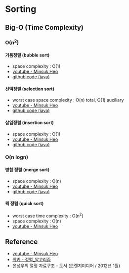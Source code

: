 # Sorting

## Big-O (Time Complexity)

### **O(n<sup>2</sup>)**

#### 거품정렬 (bubble sort)

- space complexity : O(1)
- [youtube - Minsuk Heo](https://www.youtube.com/watch?v=gfjIKgAjiB8)
- [github code (java)](https://github.com/ddojai/ProblemSolving/blob/master/src/algorithm/sort/BubbleSort.java)

#### 선택정렬 (selection sort)

- worst case space complexity : O(n) total, O(1) auxiliary
- [youtube - Minsuk Heo](https://www.youtube.com/watch?time_continue=13&v=_MoTnAW6fs8)
- [github code (java)](https://github.com/ddojai/ProblemSolving/blob/master/src/algorithm/sort/SelectionSort.java)

#### 삽입정렬 (insertion sort)

- space complexity : O(1)
- [youtube - Minsuk Heo](https://www.youtube.com/watch?v=IH_xi5SNniM)
- [github code (java)](https://github.com/ddojai/ProblemSolving/blob/master/src/algorithm/sort/InsertionSort.java)

### O(n logn)

#### 병합 정렬 (merge sort)

- space complexity : O(n)
- [youtube - Minsuk Heo](https://www.youtube.com/watch?time_continue=8&v=DWZXj8WaHgA)
- [github code (java)](https://github.com/ddojai/ProblemSolving/blob/master/src/algorithm/sort/MergeSort.java)

#### 퀵 정렬 (quick sort)

- worst case time complexity : O(n<sup>2</sup>)
- space complexity : O(n)
- [youtube - Minsuk Heo](https://www.youtube.com/watch?time_continue=308&v=KThbTw5E23w)

## Reference

- [youtube - Minsuk Heo](https://www.youtube.com/channel/UCxP77kNgVfiiG6CXZ5WMuAQ)
- [위키 - 정렬\_알고리즘](https://ko.wikipedia.org/wiki/%EC%A0%95%EB%A0%AC_%EC%95%8C%EA%B3%A0%EB%A6%AC%EC%A6%98)
- 윤성우의 열혈 자료구조 - 도서 (오렌지미디어 / 2012년 1월)
